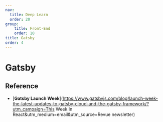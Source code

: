 ```yaml
---
nav:
  title: Deep Learn
  order: 20
group:
	title: Front-End
	order: 10
title: Gatsby
order: 4
---
```


# Gatsby

## Reference

- [**Gatsby Launch Week**](https://www.gatsbyjs.com/blog/launch-week-the-latest-updates-to-gatsby-cloud-and-the-gatsby-framework/?utm_campaign=This Week In React&utm_medium=email&utm_source=Revue newsletter)